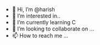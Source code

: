 - 👋 Hi, I’m @harish
- 👀 I’m interested in..
- 🌱 I’m currently learning C
- 💞️ I’m looking to collaborate on ...
- 📫 How to reach me ...

<!---
harish379/harish379 is a ✨ special ✨ repository because its `README.md` (this file) appears on your GitHub profile.
You can click the Preview link to take a look at your changes.
--->

